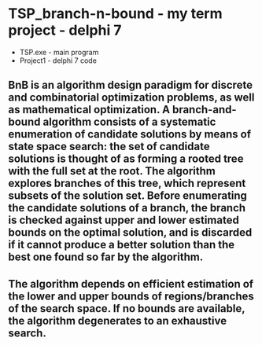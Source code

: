 # TSP_branch-n-bound - my term project - delphi 7
- TSP.exe - main program
- Project1 - delphi 7 code

## BnB is an algorithm design paradigm for discrete and combinatorial optimization problems, as well as mathematical optimization. A branch-and-bound algorithm consists of a systematic enumeration of candidate solutions by means of state space search: the set of candidate solutions is thought of as forming a rooted tree with the full set at the root. The algorithm explores branches of this tree, which represent subsets of the solution set. Before enumerating the candidate solutions of a branch, the branch is checked against upper and lower estimated bounds on the optimal solution, and is discarded if it cannot produce a better solution than the best one found so far by the algorithm.

## The algorithm depends on efficient estimation of the lower and upper bounds of regions/branches of the search space. If no bounds are available, the algorithm degenerates to an exhaustive search.

